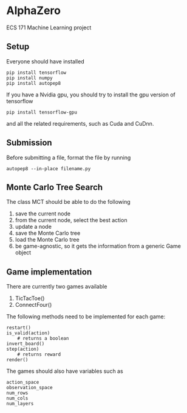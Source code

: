 # AlphaZero
ECS 171 Machine Learning project

## Setup

Everyone should have installed

    pip install tensorflow
    pip install numpy
    pip install autopep8

If you have a Nvidia gpu, you should try to install the gpu version of tensorflow

    pip install tensorflow-gpu
and all the related requirements, such as Cuda and CuDnn.

## Submission

Before submitting a file, format the file by running

    autopep8 --in-place filename.py
## Monte Carlo Tree Search
The class MCT should be able to do the following
1. save the current node
2. from the current node, select the best action
3. update a node
4. save the Monte Carlo tree
5. load the Monte Carlo tree
6. be game-agnostic, so it gets the information from a generic Game object

## Game implementation
There are currently two games available
1. TicTacToe()
2. ConnectFour()

The following methods need to be implemented for each game:

    restart()
    is_valid(action)
        # returns a boolean
    invert_board()
    step(action)
        # returns reward
    render()
The games should also have variables such as

    action_space
    observation_space
    num_rows
    num_cols
    num_layers
